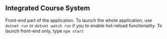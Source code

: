 ## Integrated Course System

Front-end part of the application.
To launch the whole application, use `dotnet run` or `dotnet watch run` if you to enable hot-reload functionailty.
To launch front-end only, type `npm start`

